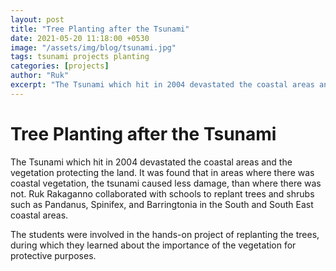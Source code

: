 ```yaml
---
layout: post
title: "Tree Planting after the Tsunami"
date: 2021-05-20 11:18:00 +0530
image: "/assets/img/blog/tsunami.jpg"
tags: tsunami projects planting
categories: [projects]
author: "Ruk"
excerpt: "The Tsunami which hit in 2004 devastated the coastal areas and the vegetation protecting the land. It was found that in areas where there was coastal vegetation, the tsunami caused less damage, than where there was not. Ruk Rakaganno collaborated with schools to replant trees and shrubs such as Pandanus, Spinifex, and Barringtonia in the South and South East coastal areas."
---
```

# Tree Planting after the Tsunami

The Tsunami which hit in 2004 devastated the coastal areas and the vegetation protecting the land. It was found that in areas where there was coastal vegetation, the tsunami caused less damage, than where there was not. Ruk Rakaganno collaborated with schools to replant trees and shrubs such as Pandanus, Spinifex, and Barringtonia in the South and South East coastal areas.

The students were involved in the hands-on project of replanting the trees, during which they learned about the importance of the vegetation for protective purposes. 
